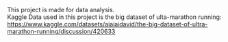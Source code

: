 This project is made for data analysis.  
Kaggle Data used in this project is the big dataset of ulta-marathon running: 
https://www.kaggle.com/datasets/aiaiaidavid/the-big-dataset-of-ultra-marathon-running/discussion/420633
